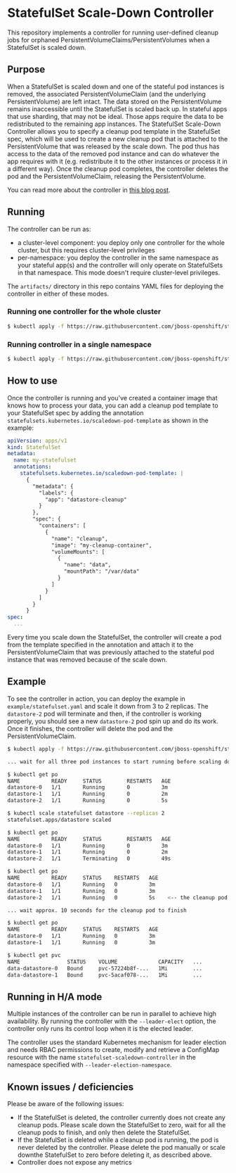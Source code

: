 # StatefulSet Scale-Down Controller

This repository implements a controller for running user-defined cleanup jobs for
orphaned PersistentVolumeClaims/PersistentVolumes when a StatefulSet is scaled down.


## Purpose

When a StatefulSet is scaled down and one of the stateful pod instances is removed, the associated 
PersistentVolumeClaim (and the underlying PersistentVolume) are left intact. The data stored on 
the PersistentVolume remains inaccessible until the StatefulSet is scaled back up. In stateful 
apps that use sharding, that may not be ideal. Those apps require the data to be redistributed to
the remaining app instances. The StatefulSet Scale-Down Controller allows you to specify a cleanup
pod template in the StatefulSet spec, which will be used to create a new cleanup pod that
is attached to the PersistentVolume that was released by the scale down. The pod thus has access
to the data of the removed pod instance and can do whatever the app requires with it (e.g. 
redistribute it to the other instances or process it in a different way). Once the cleanup pod
completes, the controller deletes the pod and the PersistentVolumeClaim, releasing the 
PersistentVolume.

You can read more about the controller in [this blog post](https://medium.com/@marko.luksa/graceful-scaledown-of-stateful-apps-in-kubernetes-2205fc556ba9).

## Running
The controller can be run as:
- a cluster-level component:  you deploy only one controller for the whole cluster, but this 
  requires cluster-level privileges
- per-namespace: you deploy the controller in the same namespace as your stateful app(s) and the 
  controller will only operate on StatefulSets in that namespace. This mode doesn't require 
  cluster-level privileges.

The `artifacts/` directory in this repo contains YAML files for deploying the controller in either
of these modes.

### Running one controller for the whole cluster
```bash
$ kubectl apply -f https://raw.githubusercontent.com/jboss-openshift/statefulset-scaledown-controller/master/artifacts/cluster-scoped.yaml
```

### Running controller in a single namespace
```bash
$ kubectl apply -f https://raw.githubusercontent.com/jboss-openshift/statefulset-scaledown-controller/master/artifacts/per-namespace.yaml
```

## How to use
Once the controller is running and you've created a container image that knows how to process 
your data, you can add a cleanup pod template to your StatefulSet spec by adding the annotation 
`statefulsets.kubernetes.io/scaledown-pod-template` as shown in the example:

```yaml
apiVersion: apps/v1
kind: StatefulSet
metadata:
  name: my-statefulset
  annotations:
    statefulsets.kubernetes.io/scaledown-pod-template: |
      {
        "metadata": {
          "labels": {
            "app": "datastore-cleanup"
          }
        },
        "spec": {
          "containers": [
            {
              "name": "cleanup",
              "image": "my-cleanup-container",
              "volumeMounts": [
                {
                  "name": "data",
                  "mountPath": "/var/data"
                }
              ]
            }
          ]
        }
      }
spec:
  ...
```

Every time you scale down the StatefulSet, the controller will create a pod from the template
specified in the annotation and attach it to the PersistentVolumeClaim that was previously 
attached to the stateful pod instance that was removed because of the scale down. 


## Example

To see the controller in action, you can deploy the example in `example/statefulset.yaml` and scale 
it down from 3 to 2 replicas. The `datastore-2` pod will terminate and then, if the controller is
working properly, you should see a new `datastore-2` pod spin up and do its work. Once it finishes,
the controller will delete the pod and the PersistentVolumeClaim.

```bash
$ kubectl apply -f https://raw.githubusercontent.com/jboss-openshift/statefulset-scaledown-controller/master/example/statefulset.yaml

... wait for all three pod instances to start running before scaling down

$ kubectl get po
NAME          READY     STATUS        RESTARTS   AGE
datastore-0   1/1       Running       0          3m
datastore-1   1/1       Running       0          2m
datastore-2   1/1       Running       0          5s

$ kubectl scale statefulset datastore --replicas 2
statefulset.apps/datastore scaled

$ kubectl get po
NAME          READY     STATUS        RESTARTS   AGE
datastore-0   1/1       Running       0          3m
datastore-1   1/1       Running       0          2m
datastore-2   1/1       Terminating   0          49s

$ kubectl get po
NAME          READY     STATUS    RESTARTS   AGE
datastore-0   1/1       Running   0          3m
datastore-1   1/1       Running   0          3m
datastore-2   1/1       Running   0          5s    <-- the cleanup pod

... wait approx. 10 seconds for the cleanup pod to finish

$ kubectl get po
NAME          READY     STATUS    RESTARTS   AGE
datastore-0   1/1       Running   0          3m
datastore-1   1/1       Running   0          3m

$ kubectl get pvc
NAME               STATUS    VOLUME             CAPACITY   ...
data-datastore-0   Bound     pvc-57224b8f-...   1Mi        ...
data-datastore-1   Bound     pvc-5acaf078-...   1Mi        ...
```

## Running in H/A mode

Multiple instances of the controller can be run in parallel to achieve high availability. 
By running the controller with the `--leader-elect` option, the controller only runs its control loop when it is the elected leader. 

The controller uses the standard Kubernetes mechanism for leader election and needs RBAC permissions to create, modify and retrieve a ConfigMap resource with the name `statefulset-scaledown-controller` in the namespace specified with `--leader-election-namespace`.


## Known issues / deficiencies

Please be aware of the following issues:
- If the StatefulSet is deleted, the controller currently does not create any cleanup pods. Please scale down the StatefulSet to zero, wait for all the cleanup pods to finish, and only then delete the StatefulSet.  
- If the StatefulSet is deleted while a cleanup pod is running, the pod is never deleted by the controller. Please delete the pod manually or scale downthe StatefulSet to zero before deleting it, as described above.
- Controller does not expose any metrics